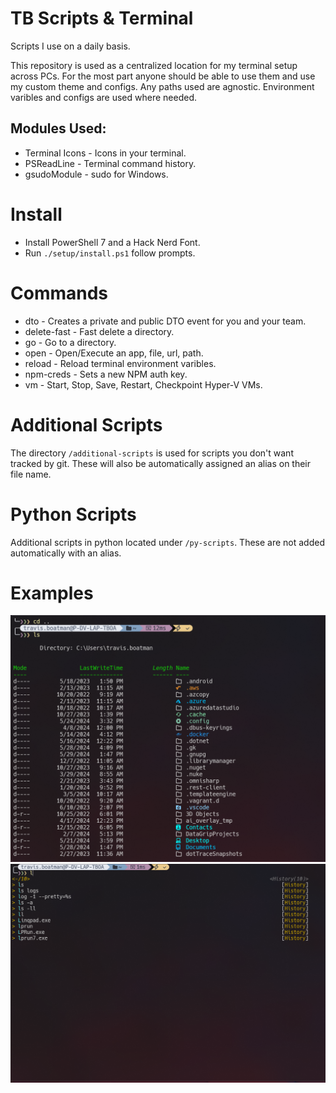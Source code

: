 # TB Scripts & Terminal

Scripts I use on a daily basis.

This repository is used as a centralized location for my terminal setup across PCs.
For the most part anyone should be able to use them and use my custom theme and configs. Any paths used are agnostic. Environment varibles and configs are used where needed.

## Modules Used:
* Terminal Icons - Icons in your terminal.
* PSReadLine - Terminal command history.
* gsudoModule - sudo for Windows.

# Install
- Install PowerShell 7 and a Hack Nerd Font.
- Run `./setup/install.ps1` follow prompts.

# Commands
* dto - Creates a private and public DTO event for you and your team.
* delete-fast - Fast delete a directory.
* go - Go to a directory.
* open - Open/Execute an app, file, url, path.
* reload - Reload terminal environment varibles.
* npm-creds - Sets a new NPM auth key.
* vm - Start, Stop, Save, Restart, Checkpoint Hyper-V VMs.

# Additional Scripts

The directory `/additional-scripts` is used for scripts you don't want tracked by git.
These will also be automatically assigned an alias on their file name.

# Python Scripts

Additional scripts in python located under `/py-scripts`. These are not added automatically with an alias.

# Examples

![Example1](example1.png "Example1")
![Example1](example2.png "Example2")
